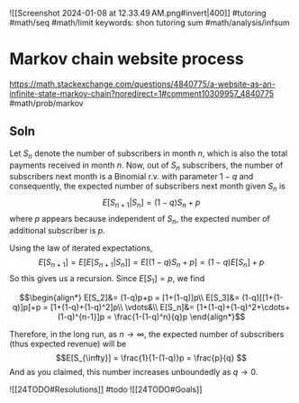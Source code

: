 ![[Screenshot 2024-01-08 at 12.33.49 AM.png#invert|400]]
#tutoring #math/seq #math/limit keywords: shon tutoring sum #math/analysis/infsum 

# Markov chain website process
https://math.stackexchange.com/questions/4840775/a-website-as-an-infinite-state-markov-chain?noredirect=1#comment10309957_4840775
#math/prob/markov 
## Soln
Let $S_n$ denote the number of subscribers in month $n$, which is also the total payments received in month $n$. Now, out of $S_n$ subscribers, the number of subscribers next month is a Binomial r.v. with parameter $1-q$ and consequently, the expected number of subscribers next month given $S_n$ is
$$E[S_{n+1}|S_n] = (1-q)S_n + p $$
where $p$ appears because independent of $S_n$, the expected number of additional subscriber is $p$. 

Using the law of iterated expectations,
$$E[S_{n+1}] = E[E[S_{n+1}|S_n]] = E[(1-q)S_n + p] = (1-q)E[S_n] + p $$
So this gives us a recursion. Since $E[S_1] = p$, we find

$$\begin{align*}
E[S_2]&= (1-q)p+p = [1+(1-q)]p\\
E[S_3]&= (1-q)[[1+(1-q)]p]+p = [1+(1-q)+(1-q)^2]p\\
\vdots&\\
E[S_n]&= [1+(1-q)+(1-q)^2+\cdots+(1-q)^{n-1}]p = \frac{1-(1-q)^n}{q}p
\end{align*}$$

Therefore, in the long run, as $n\to \infty$, the expected number of subscribers (thus expected revenue) will be  
$$E[S_{\infty}] = \frac{1}{1-(1-q)}p = \frac{p}{q} $$
And as you claimed, this number increases unboundedly as $q\to 0$. 


![[24TODO#Resolutions]]
#todo 
![[24TODO#Goals]]
